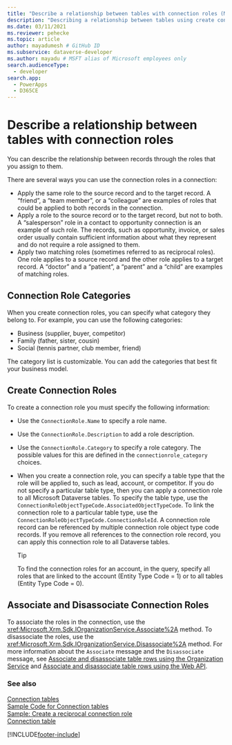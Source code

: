 ```yaml
---
title: "Describe a relationship between tables with connection roles (Microsoft Dataverse) | Microsoft Docs" # Intent and product brand in a unique string of 43-59 chars including spaces
description: "Describing a relationship between tables using create connection roles and connection role categories." # 115-145 characters including spaces. This abstract displays in the search result.
ms.date: 03/11/2021
ms.reviewer: pehecke
ms.topic: article
author: mayadumesh # GitHub ID
ms.subservice: dataverse-developer
ms.author: mayadu # MSFT alias of Microsoft employees only
search.audienceType: 
  - developer
search.app: 
  - PowerApps
  - D365CE
---
```

# Describe a relationship between tables with connection roles

You can describe the relationship between records through the roles that you assign to them.  
  
 There are several ways you can use the connection roles in a connection:  
  
- Apply the same role to the source record and to the target record. A “friend”, a “team member”, or a “colleague” are examples of roles that could be applied to both records in the connection.  
- Apply a role to the source record or to the target record, but not to both. A “salesperson” role in a contact to opportunity connection is an example of such role. The records, such as opportunity, invoice, or sales order usually contain sufficient information about what they represent and do not require a role assigned to them.  
- Apply two matching roles (sometimes referred to as reciprocal roles). One role applies to a source record and the other role applies to a target record. A “doctor” and a “patient”, a “parent” and a “child” are examples of matching roles.  
  
## Connection Role Categories

When you create connection roles, you can specify what category they belong to. For example, you can use the following categories:  
  
- Business (supplier, buyer, competitor)  
- Family (father, sister, cousin)  
- Social (tennis partner, club member, friend)  
  
The category list is customizable. You can add the categories that best fit your business model.  
  
## Create Connection Roles

To create a connection role you must specify the following information:  
  
- Use the `ConnectionRole.Name` to specify a role name.  
- Use the `ConnectionRole.Description` to add a role description.  
- Use the `ConnectionRole.Category`  to specify a role category. The possible values for this are defined in the `connectionrole_category` choices.  
  
- When you create a connection role, you can specify a table type that the role will be applied to, such as lead, account, or competitor. If you do not specify a particular table type, then you can apply a connection role to all Microsoft Dataverse tables. To specify the table type, use the `ConnectionRoleObjectTypeCode.AssociatedObjectTypeCode`. To link the connection role to a particular table type, use the `ConnectionRoleObjectTypeCode.ConnectionRoleId`. A connection role record can be referenced by multiple connection role object type code records. If you remove all references to the connection role record, you can apply this connection role to all Dataverse tables.  
  
  > [!TIP]
  >  To find the connection roles for an account, in the query, specify all roles that are linked to the account (Entity Type Code = 1) or to all tables (Entity Type Code = 0).  
  
## Associate and Disassociate Connection Roles

To associate the roles in the connection, use the <xref:Microsoft.Xrm.Sdk.IOrganizationService.Associate%2A> method. To disassociate the roles, use the <xref:Microsoft.Xrm.Sdk.IOrganizationService.Disassociate%2A> method. For more information about the `Associate` message and the `Disassociate` message, see [Associate and disassociate table rows using the Organization Service](org-service/entity-operations-associate-disassociate.md) and [Associate and disassociate table rows using the Web API](webapi/associate-disassociate-entities-using-web-api.md).
  
### See also

[Connection tables](connection-entities.md)<br />
[Sample Code for Connection tables](/dynamics365/customer-engagement/developer/sample-code-connection-entities)<br />
[Sample: Create a reciprocal connection role](org-service/samples/create-reciprocal-connection-role-early-bound.md)<br />
[Connection table](reference/entities/connection.md)


[!INCLUDE[footer-include](../../includes/footer-banner.md)]